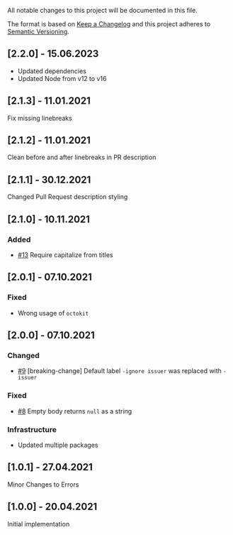 All notable changes to this project will be documented in this file.

The format is based on [Keep a Changelog](http://keepachangelog.com/)
and this project adheres to [Semantic Versioning](http://semver.org/).

## [2.2.0] - 15.06.2023

- Updated dependencies
- Updated Node from v12 to v16

## [2.1.3] - 11.01.2021

Fix missing linebreaks

## [2.1.2] - 11.01.2021

Clean before and after linebreaks in PR description

## [2.1.1] - 30.12.2021

Changed Pull Request description styling

## [2.1.0] - 10.11.2021

### Added
- [#13](https://github.com/zattoo/issuer/issues/13) Require capitalize from titles

## [2.0.1] - 07.10.2021

### Fixed
- Wrong usage of `octokit`

## [2.0.0] - 07.10.2021

### Changed
- [#9](https://github.com/zattoo/issuer/issues/9) [breaking-change] Default label `-ignore issuer` was replaced with `-issuer`

### Fixed
- [#8](https://github.com/zattoo/issuer/issues/8) Empty body returns `null` as a string

### Infrastructure
- Updated multiple packages

## [1.0.1] - 27.04.2021

Minor Changes to Errors

## [1.0.0] - 20.04.2021

Initial implementation
